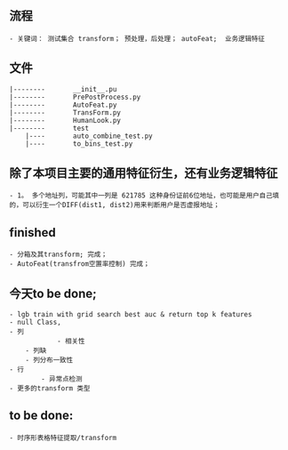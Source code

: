 ## 流程
    - 关键词： 测试集合 transform； 预处理，后处理； autoFeat;  业务逻辑特征
    
    
## 文件
    |--------       __init__.pu
    |--------       PrePostProcess.py
    |--------       AutoFeat.py
    |--------       TransForm.py
    |--------       HumanLook.py
    |--------       test
        |----       auto_combine_test.py
        |----       to_bins_test.py
        
## 除了本项目主要的通用特征衍生，还有业务逻辑特征
    - 1。 多个地址列，可能其中一列是 621785 这种身份证前6位地址，也可能是用户自己填的，可以衍生一个DIFF(dist1, dist2)用来判断用户是否虚报地址；
## finished
    - 分箱及其transform; 完成；
    - AutoFeat(transfrom空置率控制) 完成；
 
    
## 今天to be done;
    - lgb train with grid search best auc & return top k features  
    - null Class, 
	- 列
                - 相关性
		- 列缺
		- 列分布一致性	
	- 行 
    		- 异常点检测
    - 更多的transform 类型
## to be done:
    - 时序形表格特征提取/transform
    
    
    
    
    
